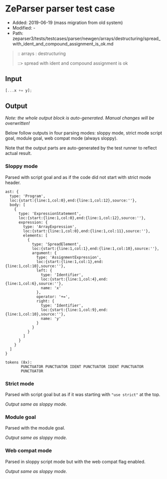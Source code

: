 # ZeParser parser test case

- Added: 2019-06-19 (mass migration from old system)
- Modified: -
- Path: zeparser3/tests/testcases/parser/newgen/arrays/destructuring/spread_with_ident_and_compound_assignment_is_ok.md

> :: arrays : destructuring
>
> ::> spread with ident and compound assignment is ok

## Input

`````js
[...x += y];
`````

## Output

_Note: the whole output block is auto-generated. Manual changes will be overwritten!_

Below follow outputs in four parsing modes: sloppy mode, strict mode script goal, module goal, web compat mode (always sloppy).

Note that the output parts are auto-generated by the test runner to reflect actual result.

### Sloppy mode

Parsed with script goal and as if the code did not start with strict mode header.

`````
ast: {
  type: 'Program',
  loc:{start:{line:1,col:0},end:{line:1,col:12},source:''},
  body: [
    {
      type: 'ExpressionStatement',
      loc:{start:{line:1,col:0},end:{line:1,col:12},source:''},
      expression: {
        type: 'ArrayExpression',
        loc:{start:{line:1,col:0},end:{line:1,col:11},source:''},
        elements: [
          {
            type: 'SpreadElement',
            loc:{start:{line:1,col:1},end:{line:1,col:10},source:''},
            argument: {
              type: 'AssignmentExpression',
              loc:{start:{line:1,col:1},end:{line:1,col:10},source:''},
              left: {
                type: 'Identifier',
                loc:{start:{line:1,col:4},end:{line:1,col:6},source:''},
                name: 'x'
              },
              operator: '+=',
              right: {
                type: 'Identifier',
                loc:{start:{line:1,col:9},end:{line:1,col:10},source:''},
                name: 'y'
              }
            }
          }
        ]
      }
    }
  ]
}

tokens (8x):
       PUNCTUATOR PUNCTUATOR IDENT PUNCTUATOR IDENT PUNCTUATOR
       PUNCTUATOR
`````

### Strict mode

Parsed with script goal but as if it was starting with `"use strict"` at the top.

_Output same as sloppy mode._

### Module goal

Parsed with the module goal.

_Output same as sloppy mode._

### Web compat mode

Parsed in sloppy script mode but with the web compat flag enabled.

_Output same as sloppy mode._
